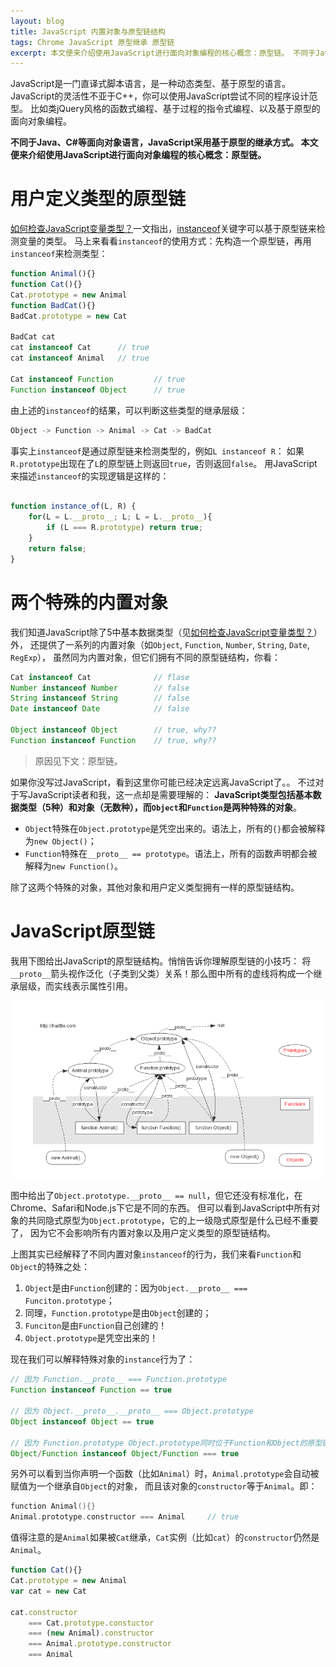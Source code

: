 ```yaml
---
layout: blog
title: JavaScript 内置对象与原型链结构
tags: Chrome JavaScript 原型继承 原型链
excerpt: 本文便来介绍使用JavaScript进行面向对象编程的核心概念：原型链。 不同于Java、C#等面向对象语言，JavaScript采用基于原型的继承方式。
---
```


JavaScript是一门直译式脚本语言，是一种动态类型、基于原型的语言。
JavaScript的灵活性不亚于C++，你可以使用JavaScript尝试不同的程序设计范型。
比如类jQuery风格的函数式编程、基于过程的指令式编程、以及基于原型的面向对象编程。

**不同于Java、C#等面向对象语言，JavaScript采用基于原型的继承方式。
本文便来介绍使用JavaScript进行面向对象编程的核心概念：原型链。**

# 用户定义类型的原型链

[如何检查JavaScript变量类型？][type-check]一文指出，[instanceof][instanceof]关键字可以基于原型链来检测变量的类型。
马上来看看`instanceof`的使用方式：先构造一个原型链，再用`instanceof`来检测类型：

```javascript
function Animal(){}
function Cat(){}
Cat.prototype = new Animal
function BadCat(){}
BadCat.prototype = new Cat

BadCat cat
cat instanceof Cat      // true
cat instanceof Animal   // true

Cat instanceof Function         // true 
Function instanceof Object      // true 
```

由上述的`instanceof`的结果，可以判断这些类型的继承层级：

```cpp
Object -> Function -> Animal -> Cat -> BadCat
```

事实上`instanceof`是通过原型链来检测类型的，例如`L instanceof R`：
如果`R.prototype`出现在了`L`的原型链上则返回`true`，否则返回`false`。
用JavaScript来描述`instanceof`的实现逻辑是这样的：

```javascript

function instance_of(L, R) {
    for(L = L.__proto__; L; L = L.__proto__){
        if (L === R.prototype) return true;
    } 
    return false; 
}
```

# 两个特殊的内置对象

我们知道JavaScript除了5中基本数据类型（见[如何检查JavaScript变量类型？][type-check]）外，
还提供了一系列的内置对象（如`Object`, `Function`, `Number`, `String`, `Date`, `RegExp`），
虽然同为内置对象，但它们拥有不同的原型链结构，你看：

```javascript
Cat instanceof Cat              // flase
Number instanceof Number        // false 
String instanceof String        // false 
Date instanceof Date            // false

Object instanceof Object        // true, why??
Function instanceof Function    // true, why??
```

> 原因见下文：原型链。

如果你没写过JavaScript，看到这里你可能已经决定远离JavaScript了。。
不过对于写JavaScript读者和我，这一点却是需要理解的：
**JavaScript类型包括基本数据类型（5种）和对象（无数种），而`Object`和`Function`是两种特殊的对象**。

* `Object`特殊在`Object.prototype`是凭空出来的。语法上，所有的`{}`都会被解释为`new Object()`；
* `Function`特殊在`__proto__ == prototype`。语法上，所有的函数声明都会被解释为`new Function()`。

除了这两个特殊的对象，其他对象和用户定义类型拥有一样的原型链结构。

# JavaScript原型链

我用下图给出JavaScript的原型链结构。悄悄告诉你理解原型链的小技巧：
将`__proto__`箭头视作泛化（子类到父类）关系！那么图中所有的虚线将构成一个继承层级，而实线表示属性引用。

![](/assets/img/blog/javascript/js-proto.png)

图中给出了`Object.prototype.__proto__ == null`，但它还没有标准化，在Chrome、Safari和Node.js下它是不同的东西。
但可以看到JavaScript中所有对象的共同隐式原型为`Object.prototype`，它的上一级隐式原型是什么已经不重要了，
因为它不会影响所有内置对象以及用户定义类型的原型链结构。

上图其实已经解释了不同内置对象`instanceof`的行为，我们来看`Function`和`Object`的特殊之处：

1. `Object`是由`Function`创建的：因为`Object.__proto__ === Funciton.prototype`；
2. 同理，`Function.prototype`是由`Object`创建的；
3. `Funciton`是由`Function`自己创建的！
4. `Object.prototype`是凭空出来的！

现在我们可以解释特殊对象的`instance`行为了：

```javascript
// 因为 Function.__proto__ === Function.prototype
Function instanceof Function == true

// 因为 Object.__proto__.__proto__ === Object.prototype
Object instanceof Object == true

// 因为 Function.prototype Object.prototype同时位于Function和Object的原型链上
Object/Function instanceof Object/Function === true
```

另外可以看到当你声明一个函数（比如`Animal`）时，`Animal.prototype`会自动被赋值为一个继承自`Object`的对象，
而且该对象的`constructor`等于`Animal`。即：

```cpp
function Animal(){}
Animal.prototype.constructor === Animal     // true
```

值得注意的是`Animal`如果被`Cat`继承，`Cat`实例（比如`cat`）的`constructor`仍然是`Animal`。

```javascript
function Cat(){}
Cat.prototype = new Animal
var cat = new Cat

cat.constructor 
    === Cat.prototype.constuctor 
    === (new Animal).constructor 
    === Animal.prototype.constructor
    === Animal
```

[instanceof]: https://developer.mozilla.org/zh-CN/docs/Web/JavaScript/Reference/Operators/instanceof
[type-check]: /2015/09/18/js-type-checking.html
